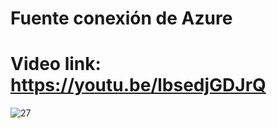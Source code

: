 # Fuente conexión de Azure
# Video link: https://youtu.be/lbsedjGDJrQ
![27](https://github.com/user-attachments/assets/56baa682-3c2c-4815-b9cc-7d16ddec9621)
